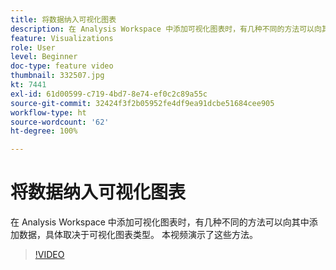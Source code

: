 ```yaml
---
title: 将数据纳入可视化图表
description: 在 Analysis Workspace 中添加可视化图表时，有几种不同的方法可以向其中添加数据，具体取决于可视化图表类型。 本视频演示了这些方法。
feature: Visualizations
role: User
level: Beginner
doc-type: feature video
thumbnail: 332507.jpg
kt: 7441
exl-id: 61d00599-c719-4bd7-8e74-ef0c2c89a55c
source-git-commit: 32424f3f2b05952fe4df9ea91dcbe51684cee905
workflow-type: ht
source-wordcount: '62'
ht-degree: 100%

---
```


# 将数据纳入可视化图表

在 Analysis Workspace 中添加可视化图表时，有几种不同的方法可以向其中添加数据，具体取决于可视化图表类型。 本视频演示了这些方法。

>[!VIDEO](https://video.tv.adobe.com/v/332507/?quality=12&learn=on)
